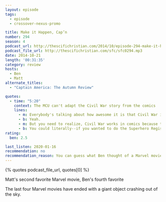 ```yaml
---
layout: episode
tags:
  - episode
  - crossover-nexus-promo

title: Make it Happen, Cap’n
number: 294
season: 4
podcast_url: http://thescifichristian.com/2014/10/episode-294-make-it-happen-capn/
podcast_file_url: http://thescifichristian.com/sfc/sfc0294.mp3
date: 2014-10-21
length: '00:31:35'
category: review
hosts:
  - Ben
  - Matt
alternate_titles:
  - "Captain America: The Autumn Review"

quotes:
  - time: "5:20"
    context: The MCU can't adapt the Civil War story from the comics
    lines:
      - m: Everybody's talking about how awesome it is that Civil War is gonna come to the big screen. 
      - b: Yeah.
      - m: But you need to realize, Civil War works in comics because there's hundreds of heroes and villains. It does not work in a universe where there are five heroes.
      - b: You could literally--if you wanted to do the Superhero Registration Act, you could register all current superheroes on a Post-It note.
rating:
  ben: 2.5

last_listen: 2020-01-16
recommendation: no
recommendation_reason: You can guess what Ben thought of a Marvel movie
---
```


{% quotes podcast_file_url, quotes[0] %}

Matt's second favorite Marvel movie, Ben's fourth favorite

The last four Marvel movies have ended with a giant object crashing out of the sky.